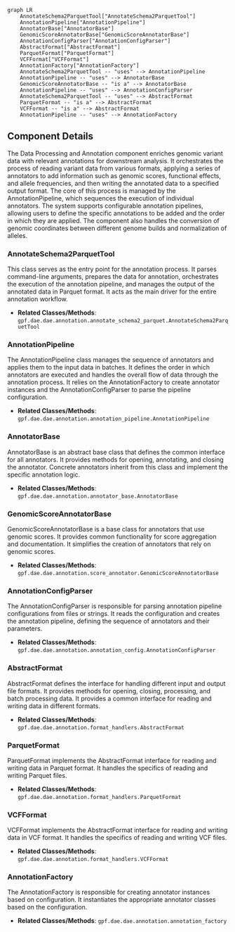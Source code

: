 ```mermaid
graph LR
    AnnotateSchema2ParquetTool["AnnotateSchema2ParquetTool"]
    AnnotationPipeline["AnnotationPipeline"]
    AnnotatorBase["AnnotatorBase"]
    GenomicScoreAnnotatorBase["GenomicScoreAnnotatorBase"]
    AnnotationConfigParser["AnnotationConfigParser"]
    AbstractFormat["AbstractFormat"]
    ParquetFormat["ParquetFormat"]
    VCFFormat["VCFFormat"]
    AnnotationFactory["AnnotationFactory"]
    AnnotateSchema2ParquetTool -- "uses" --> AnnotationPipeline
    AnnotationPipeline -- "uses" --> AnnotatorBase
    GenomicScoreAnnotatorBase -- "is a" --> AnnotatorBase
    AnnotationPipeline -- "uses" --> AnnotationConfigParser
    AnnotateSchema2ParquetTool -- "uses" --> AbstractFormat
    ParquetFormat -- "is a" --> AbstractFormat
    VCFFormat -- "is a" --> AbstractFormat
    AnnotationPipeline -- "uses" --> AnnotationFactory
```

## Component Details

The Data Processing and Annotation component enriches genomic variant data with relevant annotations for downstream analysis. It orchestrates the process of reading variant data from various formats, applying a series of annotators to add information such as genomic scores, functional effects, and allele frequencies, and then writing the annotated data to a specified output format. The core of this process is managed by the AnnotationPipeline, which sequences the execution of individual annotators. The system supports configurable annotation pipelines, allowing users to define the specific annotations to be added and the order in which they are applied. The component also handles the conversion of genomic coordinates between different genome builds and normalization of alleles.

### AnnotateSchema2ParquetTool
This class serves as the entry point for the annotation process. It parses command-line arguments, prepares the data for annotation, orchestrates the execution of the annotation pipeline, and manages the output of the annotated data in Parquet format. It acts as the main driver for the entire annotation workflow.
- **Related Classes/Methods**: `gpf.dae.dae.annotation.annotate_schema2_parquet.AnnotateSchema2ParquetTool`

### AnnotationPipeline
The AnnotationPipeline class manages the sequence of annotators and applies them to the input data in batches. It defines the order in which annotators are executed and handles the overall flow of data through the annotation process. It relies on the AnnotationFactory to create annotator instances and the AnnotationConfigParser to parse the pipeline configuration.
- **Related Classes/Methods**: `gpf.dae.dae.annotation.annotation_pipeline.AnnotationPipeline`

### AnnotatorBase
AnnotatorBase is an abstract base class that defines the common interface for all annotators. It provides methods for opening, annotating, and closing the annotator. Concrete annotators inherit from this class and implement the specific annotation logic.
- **Related Classes/Methods**: `gpf.dae.dae.annotation.annotator_base.AnnotatorBase`

### GenomicScoreAnnotatorBase
GenomicScoreAnnotatorBase is a base class for annotators that use genomic scores. It provides common functionality for score aggregation and documentation. It simplifies the creation of annotators that rely on genomic scores.
- **Related Classes/Methods**: `gpf.dae.dae.annotation.score_annotator.GenomicScoreAnnotatorBase`

### AnnotationConfigParser
The AnnotationConfigParser is responsible for parsing annotation pipeline configurations from files or strings. It reads the configuration and creates the annotation pipeline, defining the sequence of annotators and their parameters.
- **Related Classes/Methods**: `gpf.dae.dae.annotation.annotation_config.AnnotationConfigParser`

### AbstractFormat
AbstractFormat defines the interface for handling different input and output file formats. It provides methods for opening, closing, processing, and batch processing data. It provides a common interface for reading and writing data in different formats.
- **Related Classes/Methods**: `gpf.dae.dae.annotation.format_handlers.AbstractFormat`

### ParquetFormat
ParquetFormat implements the AbstractFormat interface for reading and writing data in Parquet format. It handles the specifics of reading and writing Parquet files.
- **Related Classes/Methods**: `gpf.dae.dae.annotation.format_handlers.ParquetFormat`

### VCFFormat
VCFFormat implements the AbstractFormat interface for reading and writing data in VCF format. It handles the specifics of reading and writing VCF files.
- **Related Classes/Methods**: `gpf.dae.dae.annotation.format_handlers.VCFFormat`

### AnnotationFactory
The AnnotationFactory is responsible for creating annotator instances based on configuration. It instantiates the appropriate annotator classes based on the configuration.
- **Related Classes/Methods**: `gpf.dae.dae.annotation.annotation_factory`
